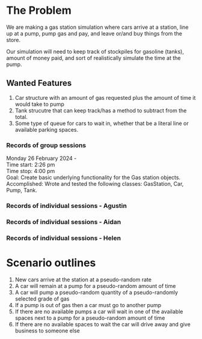 # The Problem  
We are making a gas station simulation where cars arrive at a station, line up at a pump, pump gas and pay, and leave or/and buy things from the store.  
  
Our simulation will need to keep track of stockpiles for gasoline (tanks), amount of money paid, and sort of realistically simulate the time at the pump.  
  
## Wanted Features  
1. Car structure with an amount of gas requested plus the amount of time it would take to pump  
0. Tank strucutre that can keep track/has a method to subtract from the total.  
0. Some type of queue for cars to wait in, whether that be a literal line or available parking spaces.  



### Records of group sessions  
Monday 26 February 2024 -  
Time start: 2:26 pm  
Time stop: 4:00 pm  
Goal: Create basic underlying functionality for the Gas station objects.  
Accomplished: Wrote and tested the following classes: GasStation, Car, Pump, Tank.  
  
### Records of individual sessions - Agustin  

  
### Records of individual sessions - Aidan  
  

### Records of individual sessions - Helen  


  
# Scenario outlines  

1. New cars arrive at the station at a pseudo-random rate  
2. A car will remain at a pump for a pseudo-random amount of time  
3. A car will pump a pseudo-random quantity of a pseudo-randomly selected grade of gas  
4. If a pump is out of gas then a car must go to another pump  
5. If there are no available pumps a car will wait in one of the available spaces next to a pump for a pseudo-random amount of time  
6. If there are no available spaces to wait the car will drive away and give business to someone else  

